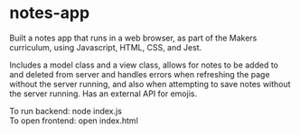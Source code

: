 # notes-app

Built a notes app that runs in a web browser, as part of the Makers curriculum, using Javascript, HTML, CSS, and Jest.

Includes a model class and a view class, allows for notes to be added to and deleted from server and handles errors when refreshing the page without the server running, and also when attempting to save notes without the server running. Has an external API for emojis.

To run backend: node index.js <br>
To open frontend: open index.html
